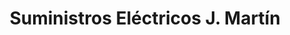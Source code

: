 ---
title: "Suministros Eléctricos J. Martín"
url: /malaga/suministros-electricos-j-martin/
shop: Elektrisch
---